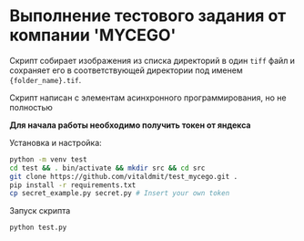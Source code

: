 # Выполнение тестового задания от компании 'MYCEGO'

Скрипт собирает изображения из списка директорий в один `tiff` файл и сохраняет его в соответствующей директории под именем `{folder_name}.tif`.

Скрипт написан с элементам асинхронного программирования, но не полностью

**Для начала работы необходимо получить токен от яндекса**

Установка и настройка:
```bash
python -m venv test
cd test && . bin/activate && mkdir src && cd src
git clone https://github.com/vitaldmit/test_mycego.git .
pip install -r requirements.txt
cp secret_example.py secret.py # Insert your own token
```

Запуск скрипта
```bash
python test.py
```